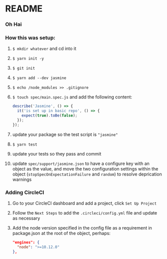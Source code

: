 # README

### Oh Hai

### How this was setup:

1. `$ mkdir whatever` and cd into it
1. `$ yarn init -y`
1. `$ git init`
1. `$ yarn add --dev jasmine`
1. `$ echo /node_modules >> .gitignore`
1. `$ touch spec/main.spec.js` and add the following content:

    ```js
    describe('Jasmine', () => {
      it('is set up in basic repo', () => {
        expect(true).toBe(false);
      });
    });
    ```
1. update your package so the test script is `"jasmine"`
1. `$ yarn test`
1. update your tests so they pass and commit
1. update `spec/support/jasmine.json` to have a configure key with an object as the value, and move the two configuration settings within the object (`stopSpecOnExpectationFailure` and `random`) to resolve deprication warnings

### Adding CircleCI

1. Go to your CircleCI dashboard and add a project, click `Set Up Project`
1. Follow the `Next Steps` to add the `.circleci/config.yml` file and update as necessary
1. Add the node version specified in the config file as a requirement in package.json at the root of the object, perhaps:

    ```json
    "engines": {
      "node": ">=10.12.0"
    },
    ```
